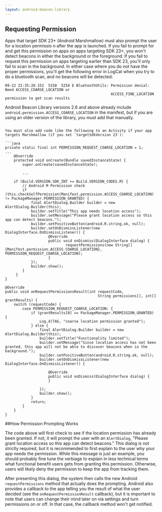 ```yaml
---
layout: android-beacon-library
---
```


## Requesting Permission

Apps that target SDK 23+ (Android Marshmallow) must also prompt the user for a location permissio
n after the app is launched.  If you fail to prompt for and get this permission on apps on apps targeting
SDK 23+, you won't detect beacons in either the background or the foreground.  If you fail to request this permission
on apps targeting earlier than SDK 23, you'll only fail to scan in the background.  In either case where you do not
have the proper permissions, you'll get the following error in LogCat when you try to do a bluetooth scan, and no
beacons will be detected:

```
09-22 22:35:20.152  5158  5254 E BluetoothUtils: Permission denial: Need ACCESS_COARSE_LOCATION or 
                                                 ACCESS_FINE_LOCATION permission to get scan results
```

Android Beacon Library versions 2.6 and above already include `android.permission.ACCESS_COARSE_LOCATION` in
the manifest, but if you are using an older version of the library, you must add that manually.
```

You must also add code like the following to an Activity if your app targets Marshmallow (if you set `targetSdkVersion 23`):

```java
private static final int PERMISSION_REQUEST_COARSE_LOCATION = 1;
...
	@Override
	protected void onCreate(Bundle savedInstanceState) {
		super.onCreate(savedInstanceState);

		...
		
    if (Build.VERSION.SDK_INT >= Build.VERSION_CODES.M) {     
        // Android M Permission check     
        if (this.checkSelfPermission(Manifest.permission.ACCESS_COARSE_LOCATION) != PackageManager.PERMISSION_GRANTED) {         
            final AlertDialog.Builder builder = new AlertDialog.Builder(this); 
            builder.setTitle("This app needs location access");
            builder.setMessage("Please grant location access so this app can detect beacons.");
            builder.setPositiveButton(android.R.string.ok, null); 
            builder.setOnDismissListener(new DialogInterface.OnDismissListener() {  
                    @Override 
                    public void onDismiss(DialogInterface dialog) {
                            requestPermissions(new String[]{Manifest.permission.ACCESS_COARSE_LOCATION}, PERMISSION_REQUEST_COARSE_LOCATION);             
                    }  
            }); 
            builder.show();    
        }
     }
}

@Override
public void onRequestPermissionsResult(int requestCode,
										   String permissions[], int[] grantResults) {
	switch (requestCode) {
		case PERMISSION_REQUEST_COARSE_LOCATION: {
			if (grantResults[0] == PackageManager.PERMISSION_GRANTED) {
				Log.d(TAG, "coarse location permission granted");
			} else {
				final AlertDialog.Builder builder = new AlertDialog.Builder(this);
				builder.setTitle("Functionality limited");
				builder.setMessage("Since location access has not been granted, this app will not be able to discover beacons when in the background.");
				builder.setPositiveButton(android.R.string.ok, null);
				builder.setOnDismissListener(new DialogInterface.OnDismissListener() {

					@Override
					public void onDismiss(DialogInterface dialog) {
					}

				});
				builder.show();
			}
			return;
		}
	}
}

```

##How Permission Prompting Works

The code above will first check to see if the location permission has already been granted.  If not, it will prompt the user with an `AlertDialog`, "Please grant location access so this app can detect beacons."  This dialog is not strictly required, but it is recommended to first explain to the user why your app needs the permission.  While this message is just an example, you should probably fine tune the verbiage to explain in less technical terms what functional benefit users gets from granting this permission.  Otherwise, users will likely deny the permission to keep the app from tracking them.

After presenting this dialog, the system then calls the new Android `requestPermissions` method that actually does the prompting.  Android also provides a callback to the app telling you the result of what the user decided (see the `onRequestPermissionResult` callback), but it is important to note that users can change their mind later on via settings and turn permissions on or off.  In that case, the callback method won't get notified.

